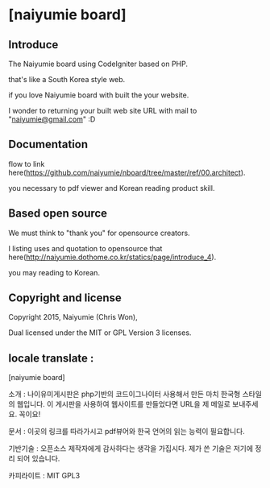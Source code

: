 # [naiyumie board]

## Introduce

The Naiyumie board using CodeIgniter based on PHP.

that's like a South Korea style web.

if you love Naiyumie board with built the your website.

I wonder to returning your built web site URL  with mail to "naiyumie@gmail.com" :D

## Documentation

flow to link here(https://github.com/naiyumie/nboard/tree/master/ref/00.architect).

you necessary to pdf viewer and Korean reading product skill.

## Based open source

We must think to "thank you" for opensource creators.

I listing uses and quotation to opensource that here(http://naiyumie.dothome.co.kr/statics/page/introduce_4).

you may reading to Korean.

## Copyright and license

Copyright 2015, Naiyumie (Chris Won),

Dual licensed under the MIT or GPL Version 3 licenses.









## locale translate :

[naiyumie board]

소개 : 나이유미게시판은 php기반의 코드이그나이터 사용해서 만든
마치 한국형 스타일의 웹입니다.
이 게시판을 사용하여 웹사이트를 만들었다면
URL을 제 메일로 보내주세요. 꼭이요!

문서 : 이곳의 링크를 따라가시고 pdf뷰어와 한국 언어의 읽는 능력이 필요합니다.

기반기술 : 오픈소스 제작자에게 감사하다는 생각을 가집시다. 제가 쓴 기술은 저기에 정리 되어 있습니다.

카피라이트 : MIT GPL3